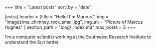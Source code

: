 +++
title = "Latest posts"
sort_by = "date"

[extra]
header = {title = "Hello! I'm Marcus.", img = "images/me_chimney_rock_small.jpg", img_alt = "Picture of Marcus Hughes" }
section_path = "blog/_index.md"
max_posts = 3
+++

I'm a computer scientist working at the Southwest Research Institute to understand the Sun better.
